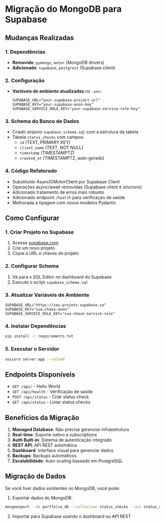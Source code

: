 # Migração do MongoDB para Supabase

## Mudanças Realizadas

### 1. Dependências
- **Removido**: `pymongo`, `motor` (MongoDB drivers)
- **Adicionado**: `supabase`, `postgrest` (Supabase client)

### 2. Configuração
- **Variáveis de ambiente atualizadas** no `.env`:
  ```env
  SUPABASE_URL="your-supabase-project-url"
  SUPABASE_KEY="your-supabase-anon-key"
  SUPABASE_SERVICE_ROLE_KEY="your-supabase-service-role-key"
  ```

### 3. Schema do Banco de Dados
- Criado arquivo `supabase_schema.sql` com a estrutura da tabela
- Tabela `status_checks` com campos:
  - `id` (TEXT, PRIMARY KEY)
  - `client_name` (TEXT, NOT NULL)
  - `timestamp` (TIMESTAMPTZ)
  - `created_at` (TIMESTAMPTZ, auto-gerado)

### 4. Código Refatorado
- Substituído AsyncIOMotorClient por Supabase Client
- Operações async/await removidas (Supabase client é síncrono)
- Adicionado tratamento de erros mais robusto
- Adicionado endpoint `/health` para verificação de saúde
- Melhorada a tipagem com novos modelos Pydantic

## Como Configurar

### 1. Criar Projeto no Supabase
1. Acesse [supabase.com](https://supabase.com)
2. Crie um novo projeto
3. Copie a URL e chaves do projeto

### 2. Configurar Schema
1. Vá para o SQL Editor no dashboard do Supabase
2. Execute o script `supabase_schema.sql`

### 3. Atualizar Variáveis de Ambiente
```env
SUPABASE_URL="https://seu-projeto.supabase.co"
SUPABASE_KEY="sua-chave-anon"
SUPABASE_SERVICE_ROLE_KEY="sua-chave-service-role"
```

### 4. Instalar Dependências
```bash
pip install -r requirements.txt
```

### 5. Executar o Servidor
```bash
uvicorn server:app --reload
```

## Endpoints Disponíveis

- `GET /api/` - Hello World
- `GET /api/health` - Verificação de saúde
- `POST /api/status` - Criar status check
- `GET /api/status` - Listar status checks

## Benefícios da Migração

1. **Managed Database**: Não precisa gerenciar infraestrutura
2. **Real-time**: Suporte nativo a subscriptions
3. **Auth Built-in**: Sistema de autenticação integrado
4. **REST API**: API REST automática
5. **Dashboard**: Interface visual para gerenciar dados
6. **Backups**: Backups automáticos
7. **Escalabilidade**: Auto-scaling baseado em PostgreSQL

## Migração de Dados

Se você tiver dados existentes no MongoDB, você pode:

1. Exportar dados do MongoDB:
```bash
mongoexport --db portfolio_db --collection status_checks --out status_checks.json
```

2. Importar para Supabase usando o dashboard ou API REST
